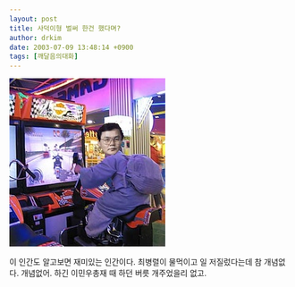 ```yaml
---
layout: post
title: 사덕이형 벌써 한건 했다며?
author: drkim
date: 2003-07-09 13:48:14 +0900
tags: [깨달음의대화]
---
```

![](.//files/attach/images/198/283/001/1057726094.jpg)  
  
이 인간도 알고보면 재미있는 인간이다. 최병렬이 물먹이고 일 저질렀다는데 참 개념없다. 개념없어. 하긴 이민우총재 때 하던 버릇 개주었을리 없고.